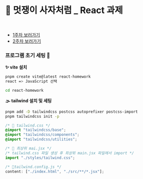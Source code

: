 # 🦁 멋쟁이 사자처럼 \_ React 과제

<br/>

- [1주차 보러가기](./mission01/)
- [2주차 보러가기](./mission02/)

### 프로그램 초기 세팅 :wrench:

**:sparkles: vite 설치**

```bash
pnpm create vite@latest react-homework
react => JavaScript 선택

cd react-homework
```

**🌫 tailwind 설치 및 세팅**

```bash
pnpm add -D tailwindcss postcss autoprefixer postcss-import
pnpm tailwindcss init -p
```

```css
/* 📂 tailwind.css */
@import "tailwindcss/base";
@import "tailwindcss/components";
@import "tailwindcss/utilities";
```

```js
/* 📂 최상위 mai.jsx */
/* tailwind.css 파일 생성 후 최상위 main.jsx 파일에서 import */
import "./styles/tailwind.css";
```

```js
/* 📂tailwind.config.js */
content: ["./index.html", "./src/**/*.jsx"];
```
